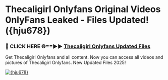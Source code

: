 # Thecaligirl Onlyfans Original Videos 0nlyFans Leaked - Files Updated! ({hju678})

<h3>🔴 CLICK HERE 🌐==►► <a href="https://wtach.club/leakvideo/" rel="nofollow">Thecaligirl Onlyfans Updated Files</a></h3>

Get Thecaligirl Onlyfans and all content. Now you can access all videos and pictures of Thecaligirl Onlyfans. New Updated Files 2025!

[![{hju678}](https://i.imgur.com/PQ7UWWw.gif)](https://wtach.club/leakvideo/)